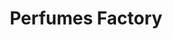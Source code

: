 ---
title: "Perfumes Factory"
url: /caracas/perfumes-factory-av-principal-del-cafetal/
shop: Parfümerie
---